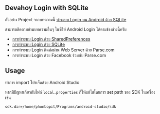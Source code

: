 ## Devahoy Login with SQLite

ตัวอย่าง Project จากบทความนี้ [ทำระบบ Login บน Android ด้วย SQLite](http://devahoy.com/2014/06/android-login-activity-with-sqlite/)

สามารถติดตามอ่านบทความอื่นๆ ในซีรีย์ Android Login ได้ตามข้างล่างนี้ครับ

- [การทำระบบ Login ด้วย SharedPreferences](http://devahoy.com/2014/06/android-login-activity-with-sharedpreferences/)
- [การทำระบบ Login ด้วย SQLite](http://devahoy.com/2014/06/android-login-activity-with-sqlite/)
- การทำระบบ Login ติดต่อผ่าน Web Server ด้วย Parse.com
- การทำระบบ Login ด้วย Facebook ร่วมกับ Parse.com


## Usage

ทำการ import โปรเจ็คด้วย Android Studio 

หากมีปัญหาเกี่ยวกับไฟล์ `local.properties` ก็ให้แก้ไขโดยการ set path ของ SDK ในเครื่อง เช่น

    sdk.dir=/home/phonbopit/Programs/android-studio/sdk
